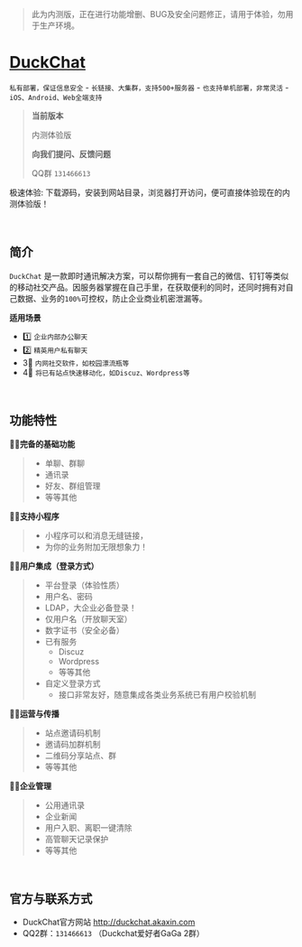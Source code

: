 > 此为内测版，正在进行功能增删、BUG及安全问题修正，请用于体验，勿用于生产环境。

# [DuckChat](http://duck.chat)

`私有部署，保证信息安全` - `长链接、大集群，支持500+服务器` - `也支持单机部署，非常灵活` - `iOS、Android、Web全端支持`

> **当前版本**
>
> 内测体验版
>
> **向我们提问、反馈问题**
>
> QQ群 `131466613`

极速体验: 下载源码，安装到网站目录，浏览器打开访问，便可直接体验现在的内测体验版！

<br />

## 简介

`DuckChat` 是一款即时通讯解决方案，可以帮你拥有一套自己的微信、钉钉等类似的移动社交产品。因服务器掌握在自己手里，在获取便利的同时，还同时拥有对自己数据、业务的`100%`可控权，防止企业商业机密泄漏等。

**适用场景**

- 1️⃣ `企业内部办公聊天`
- 2️⃣ `精英用户私有聊天`
- 3⃣️ `内网社交软件，如校园漂流瓶等`
- 4⃣️ `将已有站点快速移动化，如Discuz、Wordpress等`


<br />

## 功能特性

**🤩🤩完备的基础功能**
    
> - 单聊、群聊
> - 通讯录
> - 好友、群组管理
> - 等等其他

**🤩🤩支持小程序**
    
> - 小程序可以和消息无缝链接，
> - 为你的业务附加无限想象力！

**🤩🤩用户集成（登录方式）**

> - 平台登录（体验性质）
> - 用户名、密码
> - LDAP，大企业必备登录！
> - 仅用户名（开放聊天室）
> - 数字证书（安全必备）
> - 已有服务
>     - Discuz
>     - Wordpress
>     - 等等其他
> - 自定义登录方式
>     - 接口非常友好，随意集成各类业务系统已有用户校验机制

**🤩🤩运营与传播**

> - 站点邀请码机制
> - 邀请码加群机制
> - 二维码分享站点、群
> - 等等其他

**🤩🤩企业管理**

> - 公用通讯录
> - 企业新闻
> - 用户入职、离职一键清除
> - 高管聊天记录保护
> - 等等其他
 

<br />


## 官方与联系方式

- DuckChat官方网站 http://duckchat.akaxin.com
- QQ2群：`131466613` （Duckchat爱好者GaGa 2群）
